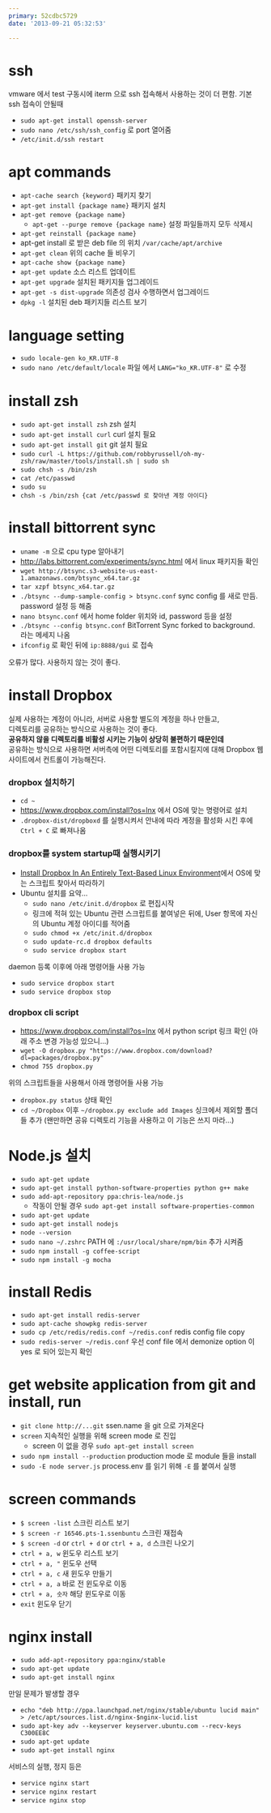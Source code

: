 ```yaml
---
primary: 52cdbc5729
date: '2013-09-21 05:32:53'

---
```


# ssh

vmware 에서 test 구동시에 iterm 으로 ssh 접속해서 사용하는 것이 더 편함. 기본 ssh 접속이 안될때

- `sudo apt-get install openssh-server`
- `sudo nano /etc/ssh/ssh_config` 로 port 열어줌
- `/etc/init.d/ssh restart`

# apt commands

- `apt-cache search {keyword}` 패키지 찾기
- `apt-get install {package name}` 패키지 설치
- `apt-get remove {package name}`
	- `apt-get --purge remove {package name}` 설정 파일들까지 모두 삭제시
- `apt-get reinstall {package name}`
- apt-get install 로 받은 deb file 의 위치 `/var/cache/apt/archive`
- `apt-get clean` 위의 cache 들 비우기
- `apt-cache show {package name}`
- `apt-get update` 소스 리스트 업데이트
- `apt-get upgrade` 설치된 패키지들 업그레이드
- `apt-get -s dist-upgrade` 의존성 검사 수행하면서 업그레이드
- `dpkg -l` 설치된 deb 패키지들 리스트 보기

# language setting

- `sudo locale-gen ko_KR.UTF-8`
- `sudo nano /etc/default/locale` 파일 에서 `LANG="ko_KR.UTF-8"` 로 수정

# install zsh

- `sudo apt-get install zsh` zsh 설치
- `sudo apt-get install curl` curl 설치 필요
- `sudo apt-get install git` git 설치 필요
- `sudo curl -L https://github.com/robbyrussell/oh-my-zsh/raw/master/tools/install.sh | sudo sh`
- `sudo chsh -s /bin/zsh`
- `cat /etc/passwd`
- `sudo su` 
- `chsh -s /bin/zsh {cat /etc/passwd 로 찾아낸 계정 아이디}`

# install bittorrent sync

- `uname -m` 으로 cpu type 알아내기
- <http://labs.bittorrent.com/experiments/sync.html> 에서 linux 패키지들 확인
- `wget http://btsync.s3-website-us-east-1.amazonaws.com/btsync_x64.tar.gz`
- `tar xzpf btsync_x64.tar.gz`
- `./btsync --dump-sample-config > btsync.conf` sync config 를 새로 만듬. password 설정 등 해줌
- `nano btsync.conf` 에서 home folder 위치와 id, password 등을 설정
- `./btsync --config btsync.conf` BitTorrent Sync forked to background. 라는 메세지 나옴
- `ifconfig` 로 확인 뒤에 `ip:8888/gui` 로 접속

오류가 많다. 사용하지 않는 것이 좋다.

# install Dropbox

실제 사용하는 계정이 아니라, 서버로 사용할 별도의 계정을 하나 만들고,   
디렉토리를 공유하는 방식으로 사용하는 것이 좋다.   
**공유하지 않을 디렉토리를 비활성 시키는 기능이 상당히 불편하기 때문인데**   
공유하는 방식으로 사용하면 서버측에 어떤 디렉토리를 포함시킬지에 대해 Dropbox 웹사이트에서 컨트롤이 가능해진다.

### dropbox 설치하기
- `cd ~`
- <https://www.dropbox.com/install?os=lnx> 에서 OS에 맞는 명령어로 설치
- `.dropbox-dist/dropboxd` 를 실행시켜서 안내에 따라 계정을 활성화 시킨 후에 `Ctrl + C` 로 빠져나옴

### dropbox를 system startup때 실행시키기
- [Install Dropbox In An Entirely Text-Based Linux Environment](http://www.dropboxwiki.com/tips-and-tricks/install-dropbox-in-an-entirely-text-based-linux-environment)에서 OS에 맞는 스크립트 찾아서 따라하기
- Ubuntu 설치를 요약...
	- `sudo nano /etc/init.d/dropbox` 로 편집시작
	- 링크에 적혀 있는 Ubuntu 관련 스크립트를 붙여넣은 뒤에, User 항목에 자신의 Ubuntu 계정 아이디를 적어줌
	- `sudo chmod +x /etc/init.d/dropbox`
	- `sudo update-rc.d dropbox defaults`
	- `sudo service dropbox start`

daemon 등록 이후에 아래 명령어들 사용 가능

- `sudo service dropbox start`
- `sudo service dropbox stop`

### dropbox cli script
- <https://www.dropbox.com/install?os=lnx> 에서 python script 링크 확인 (아래 주소 변경 가능성 있으니...)
- `wget -O dropbox.py "https://www.dropbox.com/download?dl=packages/dropbox.py"` 
- `chmod 755 dropbox.py`

위의 스크립트들을 사용해서 아래 명령어들 사용 가능

- `dropbox.py status` 상태 확인
- `cd ~/Dropbox` 이후 `~/dropbox.py exclude add Images` 싱크에서 제외할 폴더들 추가 (왠만하면 공유 디렉토리 기능을 사용하고 이 기능은 쓰지 마라...)


# Node.js 설치

- `sudo apt-get update`
- `sudo apt-get install python-software-properties python g++ make`
- `sudo add-apt-repository ppa:chris-lea/node.js`
	- 작동이 안될 경우 `sudo apt-get install software-properties-common`
- `sudo apt-get update`
- `sudo apt-get install nodejs`
- `node --version`
- `sudo nano ~/.zshrc` PATH 에 `:/usr/local/share/npm/bin` 추가 시켜줌
- `sudo npm install -g coffee-script`
- `sudo npm install -g mocha`

# install Redis

- `sudo apt-get install redis-server`
- `sudo apt-cache showpkg redis-server`
- `sudo cp /etc/redis/redis.conf ~/redis.conf` redis config file copy
- `sudo redis-server ~/redis.conf` 우선 conf file 에서 demonize option 이 yes 로 되어 있는지 확인

# get website application from git and install, run

- `git clone http://...git` ssen.name 을 git 으로 가져온다
- `screen` 지속적인 실행을 위해 screen mode 로 진입
	- screen 이 없을 경우 `sudo apt-get install screen`
- `sudo npm install --production` production mode 로 module 들을 install
- `sudo -E node server.js` process.env 를 읽기 위해 `-E` 를 붙여서 실행

# screen commands

- `$ screen -list` 스크린 리스트 보기
- `$ screen -r 16546.pts-1.ssenbuntu` 스크린 재접속
- `$ screen -d` or `ctrl + d` or `ctrl + a, d` 스크린 나오기
- `ctrl + a, w` 윈도우 리스트 보기
- `ctrl + a, "` 윈도우 선택
- `ctrl + a, c` 새 윈도우 만들기
- `ctrl + a, a` 바로 전 윈도우로 이동
- `ctrl + a, 숫자` 해당 윈도우로 이동
- `exit` 윈도우 닫기

# nginx install

- `sudo add-apt-repository ppa:nginx/stable`
- `sudo apt-get update`
- `sudo apt-get install nginx`

만일 문제가 발생할 경우

- `echo "deb http://ppa.launchpad.net/nginx/stable/ubuntu lucid main" > /etc/apt/sources.list.d/nginx-$nginx-lucid.list`
- `sudo apt-key adv --keyserver keyserver.ubuntu.com --recv-keys C300EE8C`
- `sudo apt-get update`
- `sudo apt-get install nginx`

서비스의 실행, 정지 등은

- `service nginx start`
- `service nginx restart`
- `service nginx stop`











